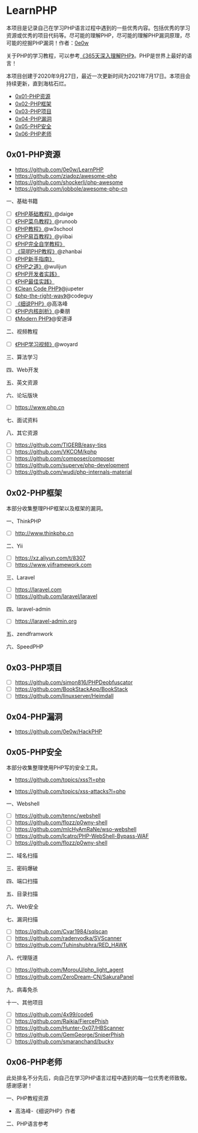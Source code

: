 # LearnPHP

本项目是记录自己在学习PHP语言过程中遇到的一些优秀内容。包括优秀的学习资源或优秀的项目代码等。尽可能的理解PHP，尽可能的理解PHP漏洞原理，尽可能的挖掘PHP漏洞！作者：[0e0w](https://github.com/0e0w/LearnPHP)

关于PHP的学习教程，可以参考[《365天深入理解PHP》](https://github.com/0e0w/365PHP)。PHP是世界上最好的语言！

本项目创建于2020年9月27日，最近一次更新时间为2021年7月17日。本项目会持续更新，直到海枯石烂。

- [0x01-PHP资源](https://github.com/0e0w/LearnPHP#0x01-php%E8%B5%84%E6%BA%90)
- [0x02-PHP框架](https://github.com/0e0w/LearnPHP#0x02-php%E6%A1%86%E6%9E%B6)
- [0x03-PHP项目](https://github.com/0e0w/LearnPHP#0x03-php%E9%A1%B9%E7%9B%AE)
- [0x04-PHP漏洞](https://github.com/0e0w/LearnPHP#0x04-php%E6%BC%8F%E6%B4%9E)
- [0x05-PHP安全](https://github.com/0e0w/LearnPHP#0x05-php%E5%AE%89%E5%85%A8)
- [0x06-PHP老师](https://github.com/0e0w/LearnPHP#0x06-php%E8%80%81%E5%B8%88)

## 0x01-PHP资源

- https://github.com/0e0w/LearnPHP
- https://github.com/ziadoz/awesome-php
- https://github.com/shockerli/php-awesome
- https://github.com/jobbole/awesome-php-cn

一、基础书籍
- [ ] [《PHP基础教程》](https://github.com/daige/php)@daige
- [ ] [《PHP菜鸟教程》](https://www.runoob.com/php/php-tutorial.html)@runoob
- [ ] [《PHP教程》](https://www.w3school.com.cn/php/index.asp)@w3school
- [ ] [《PHP易百教程》](https://www.yiibai.com/php/)@yiibai
- [ ] [《PHP完全自学教程》](https://www.php.cn/php/php-tutorial.html)
- [ ] [《简明PHP教程》](https://github.com/zhanbai/a-byte-of-php)@zhanbai
- [ ] [《PHP新手指南》](https://wiki.jikexueyuan.com/project/php/)
- [ ] [《PHP之道》](http://wulijun.github.io/php-the-right-way)@wulijun
- [ ] [《PHP开发者实践》](https://ryancao.gitbooks.io/php-developer-prepares/content)
- [ ] [《PHP最佳实践》](https://wiki.jikexueyuan.com/project/php-best-practices)
- [ ] [《Clean Code PHP》](https://github.com/jupeter/clean-code-php)@jupeter
- [ ] [《php-the-right-way》](https://github.com/codeguy/php-the-right-way)@codeguy
- [ ] [《细说PHP》](https://item.jd.com/12669278.html)@高洛峰
- [ ] [《PHP内核剖析》](https://item.jd.com/12267210.html)@秦朋
- [ ] [《Modern PHP》](https://item.jd.com/11786541.html)@安道译

二、视频教程
- [ ] [《PHP学习视频》](https://github.com/woyard/phpmysql)@woyard

三、算法学习

四、Web开发

五、英文资源

六、论坛版块
- [ ] https://www.php.cn

七、面试资料

八、其它资源
- [ ] https://github.com/TIGERB/easy-tips
- [ ] https://github.com/VKCOM/kphp
- [ ] https://github.com/composer/composer
- [ ] https://github.com/superve/php-development
- [ ] https://github.com/wudi/php-internals-material

## 0x02-PHP框架

本部分收集整理PHP框架以及框架的漏洞。

一、ThinkPHP
- [ ] http://www.thinkphp.cn

二、Yii
- [ ] https://xz.aliyun.com/t/8307
- [ ] https://www.yiiframework.com

三、Laravel
- [ ] https://laravel.com
- [ ] https://github.com/laravel/laravel

四、laravel-admin
- [ ] https://laravel-admin.org

五、zendframwork

六、SpeedPHP

## 0x03-PHP项目

- [ ] https://github.com/simon816/PHPDeobfuscator
- [ ] https://github.com/BookStackApp/BookStack
- [ ] https://github.com/linuxserver/Heimdall

## 0x04-PHP漏洞

- https://github.com/0e0w/HackPHP

## 0x05-PHP安全

本部分收集整理使用PHP写的安全工具。

- https://github.com/topics/xss?l=php

- https://github.com/topics/xss-attacks?l=php

一、Webshell
- [ ] https://github.com/tennc/webshell
- [ ] https://github.com/flozz/p0wny-shell
- [ ] https://github.com/mIcHyAmRaNe/wso-webshell
- [ ] https://github.com/lcatro/PHP-WebShell-Bypass-WAF
- [ ] https://github.com/flozz/p0wny-shell

二、域名扫描

三、密码爆破

四、端口扫描

五、目录扫描

六、Web安全

七、漏洞扫描
- [ ] https://github.com/Cvar1984/sqlscan
- [ ] https://github.com/radenvodka/SVScanner
- [ ] https://github.com/Tuhinshubhra/RED_HAWK

八、代理隧道
- [ ] https://github.com/MorouU/php_light_agent
- [ ] https://github.com/ZeroDream-CN/SakuraPanel

九、病毒免杀

十一、其他项目
- [ ] https://github.com/4x99/code6
- [ ] https://github.com/Raikia/FiercePhish
- [ ] https://github.com/Hunter-0x07/HBScanner
- [ ] https://github.com/GemGeorge/SniperPhish
- [ ] https://github.com/smaranchand/bucky

## 0x06-PHP老师

此处排名不分先后，向自己在学习PHP语言过程中遇到的每一位优秀老师致敬。感谢感谢！

一、PHP教程资源
- 高洛峰-《细说PHP》作者

二、PHP语言参考